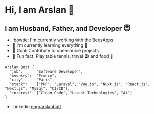# Hi, I am Arslan  👋

##  I am Husband, Father, and Developer :innocent:
- :bowtie: I'm currently working with the [BeesApps](https://www.beesapps.com/)
- :seedling: I'm currently learning everything :rofl:
- 🚀 Goal: Contribute to opensource projects
- :man_dancing: Fun fact: Play table tennis, travel :beach_umbrella: and food 🍕
```
Arslan Butt {
  "job":      "Software Developer",
  "country":  "France",
  "city":     "Paris",
  "stack":    ["PHP", "Laravel", "Vue.js", "Nuxt.js", "React.js", "Next.js", "MySql", "CI/CD"],
  "interest": ["Clean Code", "Latest Technologies", "Ai"]
}
```
* Linkedin [engrarslanbutt](https://www.linkedin.com/in/engrarslanbutt/)
